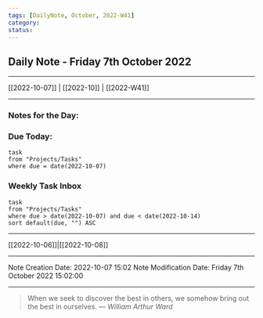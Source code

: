 ```yaml
---
tags: [DailyNote, October, 2022-W41]
category:
status:
---
```


## Daily Note - Friday 7th October 2022

---
[[2022-10-07]] | [[2022-10]] | [[2022-W41]]

---

### Notes for the Day:


### Due Today:
```dataview
task
from "Projects/Tasks"
where due = date(2022-10-07)
```

### Weekly Task Inbox
```dataview
task
from "Projects/Tasks"
where due > date(2022-10-07) and due < date(2022-10-14)
sort default(due, "") ASC
```

---
[[2022-10-06]]|[[2022-10-08]]

---

Note Creation Date: 2022-10-07 15:02
Note Modification Date: Friday 7th October 2022 15:02:00 

--- 
> When we seek to discover the best in others, we somehow bring out the best in ourselves.
> — <cite>William Arthur Ward</cite>